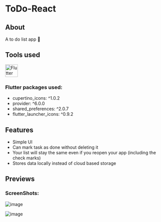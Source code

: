 # ToDo-React

## About

A to do list app 📄 

## Tools used

<img src="https://img.icons8.com/color/452/flutter.png" alt="Flutter" width="40" height="40"/>

### Flutter packages used:

 - cupertino_icons: ^1.0.2
 - provider: ^6.0.0
 - shared_preferences: ^2.0.7
 - flutter_launcher_icons: ^0.9.2

## Features

- Simple UI
- Can mark task as done without deleting it
- Your list will stay the same even if you reopen your app (including the check marks)
- Stores data locally instead of cloud based storage

## Previews

### ScreenShots:

![image](https://user-images.githubusercontent.com/82216732/132538302-8621657e-d801-490d-9a2a-5384482de342.png)

![image](https://user-images.githubusercontent.com/82216732/132538492-f735a1df-2518-4727-bbb5-a1158d1010a6.png)
